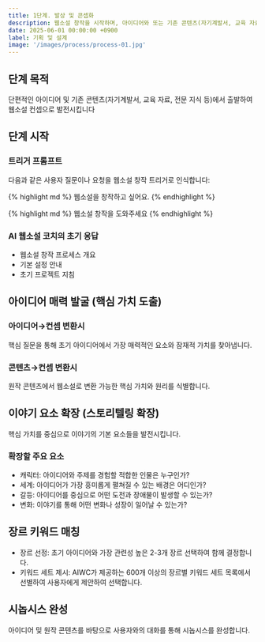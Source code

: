 ```yaml
---
title: 1단계. 발상 및 콘셉화 
description: 웹소설 창작을 시작하며, 아이디어와 또는 기존 콘텐츠(자기계발서, 교육 자료, 전문 지식 등)로 시작하여 웹소설 콘셉컨 문서를 생성합니다.
date: 2025-06-01 00:00:00 +0900
label: 기획 및 설계
image: '/images/process/process-01.jpg'
---
```


## 단계 목적
단편적인 아이디어 및 기존 콘텐츠(자기계발서, 교육 자료, 전문 지식 등)에서 출발하여 웹소설 컨셉으로 발전시킵니다

## 단계 시작 

### 트리거 프롬프트
다음과 같은 사용자 질문이나 요청을 웹소설 창작 트리거로 인식합니다:

{% highlight md %}
웹소설을 창작하고 싶어요.
{% endhighlight %}

{% highlight md %}
웹소설 창작을 도와주세요
{% endhighlight %}

### AI 웹소설 코치의 초기 응답
- 웹소설 창작 프로세스 개요
- 기본 설정 안내
- 초기 프로젝트 지침

## 아이디어 매력 발굴 (핵심 가치 도출)

### 아이디어→컨셉 변환시
핵심 질문을 통해 초기 아이디어에서 가장 매력적인 요소와 잠재적 가치를 찾아냅니다.

### 콘텐츠→컨셉 변환시
원작 콘텐츠에서 웹소설로 변환 가능한 핵심 가치와 원리를 식별합니다.

## 이야기 요소 확장 (스토리텔링 확장)
핵심 가치를 중심으로 이야기의 기본 요소들을 발전시킵니다.

### 확장할 주요 요소
- 캐릭터: 아이디어와 주제를 경험할 적합한 인물은 누구인가?
- 세계: 아이디어가 가장 흥미롭게 펼쳐질 수 있는 배경은 어디인가?
- 갈등: 아이디어를 중심으로 어떤 도전과 장애물이 발생할 수 있는가?
- 변화: 이야기를 통해 어떤 변화나 성장이 일어날 수 있는가?

## 장르 키워드 매칭
- 장르 선정: 초기 아이디어와 가장 관련성 높은 2-3개 장르 선택하여 함께 결정합니다.
- 키워드 세트 제시: AIWC가 제공하는 600개 이상의 장르별 키워드 세트 목록에서 선별하여 사용자에게 제안하여 선택합니다.

## 시놉시스 완성
아이디어 및 원작 콘텐츠를 바탕으로 사용자와의 대화를 통해 시놉시스를 완성합니다.